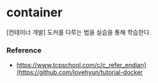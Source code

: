# container
[컨테이너 개발] 도커를 다루는 법을 실습을 통해 학습한다.

### Reference
- https://www.tcpschool.com/c/c_refer_endian](https://github.com/lovehyun/tutorial-docker
